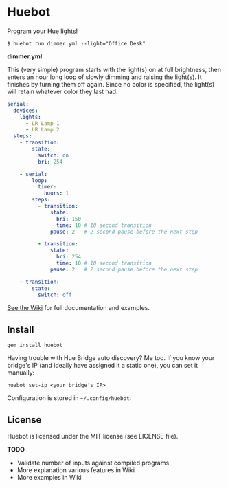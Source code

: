 # Huebot

Program your Hue lights!

    $ huebot run dimmer.yml --light="Office Desk"

**dimmer.yml**

This (very simple) program starts with the light(s) on at full brightness, then enters an hour long loop of slowly dimming and raising the light(s). It finishes by turning them off again. Since no color is specified, the light(s) will retain whatever color they last had.

```yaml
serial:
  devices:
    lights:
      - LR Lamp 1
      - LR Lamp 2
  steps:
    - transition:
        state:
          switch: on
          bri: 254

    - serial:
        loop:
          timer:
            hours: 1
        steps:
          - transition:
              state:
                bri: 150
                time: 10 # 10 second transition
              pause: 2   # 2 second pause before the next step

          - transition:
              state:
                bri: 254
                time: 10 # 10 second transition
              pause: 2   # 2 second pause before the next step

    - transition:
        state:
          switch: off
```

[See the Wiki](https://github.com/jhollinger/huebot/wiki) for full documentation and examples.

## Install

    gem install huebot

Having trouble with Hue Bridge auto discovery? Me too. If you know your bridge's IP (and ideally have assigned it a static one), you can set it manually:

    huebot set-ip <your bridge's IP>

Configuration is stored in `~/.config/huebot`.

## License

Huebot is licensed under the MIT license (see LICENSE file).

**TODO**

* Validate number of inputs against compiled programs
* More explanation various features in Wiki
* More examples in Wiki
